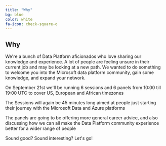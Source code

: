 ```yaml
---
title: "Why"
bg: blue
color: white
fa-icon: check-square-o
---
```


## Why
We're a bunch of Data Platform aficionados who love sharing our knowledge and experience. A lot of people are feeling unsure in their current job and may be looking at a new path. We wanted to do something to welcome you into the Microsoft data platform community, gain some knowledge, and expand your network.

On September 21st we'll be running 6 sessions and 6 panels from 10:00 till 19:00 UTC to cover US, European and African timezones


The Sessions will again be 45 minutes long aimed at people just starting their journey with the Microsoft Data and Azure platforms

The panels are going to be offering more general career advice, and also discussing how we can all make the Data Platform community experience better for a wider range of people

Sound good? Sound interesting? Let's go!

